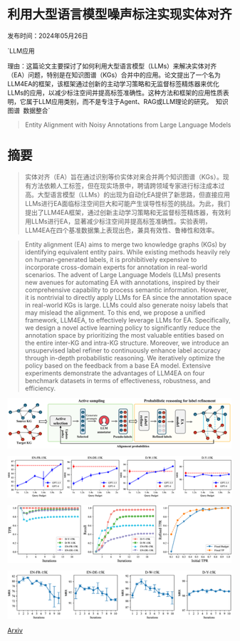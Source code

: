 # 利用大型语言模型噪声标注实现实体对齐

发布时间：2024年05月26日

`LLM应用

理由：这篇论文主要探讨了如何利用大型语言模型（LLMs）来解决实体对齐（EA）问题，特别是在知识图谱（KGs）合并中的应用。论文提出了一个名为LLM4EA的框架，该框架通过创新的主动学习策略和无监督标签精炼器来优化LLMs的应用，以减少标注空间并提高标签准确性。这种方法和框架的应用性质表明，它属于LLM应用类别，而不是专注于Agent、RAG或LLM理论的研究。` `知识图谱` `数据整合`

> Entity Alignment with Noisy Annotations from Large Language Models

# 摘要

> 实体对齐（EA）旨在通过识别等价实体对来合并两个知识图谱（KGs）。现有方法依赖人工标签，但在现实场景中，聘请跨领域专家进行标注成本过高。大型语言模型（LLMs）的出现为自动化EA提供了新思路，但直接应用LLMs进行EA面临标注空间巨大和可能产生误导性标签的挑战。为此，我们提出了LLM4EA框架，通过创新主动学习策略和无监督标签精炼器，有效利用LLMs进行EA，显著减少标注空间并提高标签准确性。实验表明，LLM4EA在四个基准数据集上表现出色，兼具有效性、鲁棒性和效率。

> Entity alignment (EA) aims to merge two knowledge graphs (KGs) by identifying equivalent entity pairs. While existing methods heavily rely on human-generated labels, it is prohibitively expensive to incorporate cross-domain experts for annotation in real-world scenarios. The advent of Large Language Models (LLMs) presents new avenues for automating EA with annotations, inspired by their comprehensive capability to process semantic information. However, it is nontrivial to directly apply LLMs for EA since the annotation space in real-world KGs is large. LLMs could also generate noisy labels that may mislead the alignment. To this end, we propose a unified framework, LLM4EA, to effectively leverage LLMs for EA. Specifically, we design a novel active learning policy to significantly reduce the annotation space by prioritizing the most valuable entities based on the entire inter-KG and intra-KG structure. Moreover, we introduce an unsupervised label refiner to continuously enhance label accuracy through in-depth probabilistic reasoning. We iteratively optimize the policy based on the feedback from a base EA model. Extensive experiments demonstrate the advantages of LLM4EA on four benchmark datasets in terms of effectiveness, robustness, and efficiency.

![利用大型语言模型噪声标注实现实体对齐](../../../paper_images/2405.16806/x1.png)

![利用大型语言模型噪声标注实现实体对齐](../../../paper_images/2405.16806/x2.png)

![利用大型语言模型噪声标注实现实体对齐](../../../paper_images/2405.16806/x3.png)

![利用大型语言模型噪声标注实现实体对齐](../../../paper_images/2405.16806/x4.png)

[Arxiv](https://arxiv.org/abs/2405.16806)